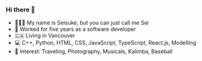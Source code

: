 ### Hi there 👋
- 🙍🏻‍♂️ My name is Seisuke, but you can just call me Sei
- 🏢 Worked for five years as a software developer
- 🇨🇦 Living in Vancouver
- 💻 C++, Python, HTML, CSS, JavaScript, TypeScript, React.js, Modelling
- 🕺 Interest: Traveling, Photography, Musicals, Kalimba, Baseball
